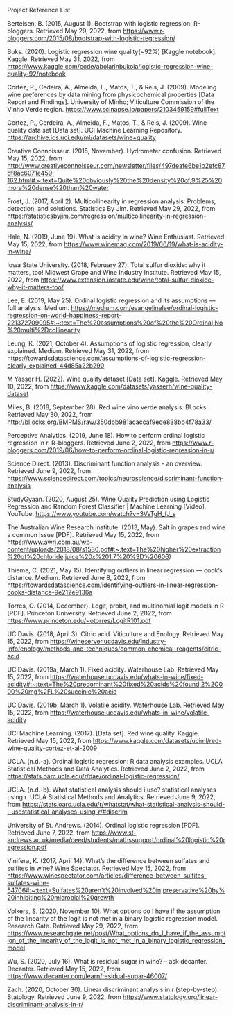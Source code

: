 Project Reference List

Bertelsen, B. (2015, August 1). Bootstrap with logistic regression. R-bloggers. Retrieved May 29, 2022, from https://www.r-bloggers.com/2015/08/bootstrap-with-logistic-regression/

Buks. (2020). Logistic regression wine quality(~92%) [Kaggle notebook]. Kaggle. Retrieved May 31, 2022, from https://www.kaggle.com/code/abolarinbukola/logistic-regression-wine-quality-92/notebook

Cortez, P., Cedeira, A., Almeida, F., Matos, T., & Reis, J. (2009). Modeling wine preferences by data mining from physicochemical properties [Data Report and Findings]. University of Minho; Viticulture Commission of the Vinho Verde region. https://www.scinapse.io/papers/2103459159#fullText

Cortez, P., Cerdeira, A., Almeida, F., Matos, T., & Reis, J. (2009). Wine quality data set [Data set]. UCI Machine Learning Repository. https://archive.ics.uci.edu/ml/datasets/wine+quality

Creative Connoisseur. (2015, November). Hydrometer confusion. Retrieved May 15, 2022, from http://www.creativeconnoisseur.com/newsletter/files/497deafe6be1b2efc87df8ac6071e459-162.html#:~:text=Quite%20obviously%20the%20density%20of,9%25%20more%20dense%20than%20water

Frost, J. (2017, April 2). Multicollinearity in regression analysis: Problems, detection, and solutions. Statistics By Jim. Retrieved May 29, 2022, from https://statisticsbyjim.com/regression/multicollinearity-in-regression-analysis/

Hale, N. (2019, June 19). What is acidity in wine? Wine Enthusiast. Retrieved May 15, 2022, from https://www.winemag.com/2019/06/19/what-is-acidity-in-wine/

Iowa State University. (2018, February 27). Total sulfur dioxide: why it matters, too! Midwest Grape and Wine Industry Institute. Retrieved May 15, 2022, from https://www.extension.iastate.edu/wine/total-sulfur-dioxide-why-it-matters-too/

Lee, E. (2019, May 25). Ordinal logistic regression and its assumptions — full analysis. Medium. https://medium.com/evangelinelee/ordinal-logistic-regression-on-world-happiness-report-221372709095#:~:text=The%20assumptions%20of%20the%20Ordinal,No%20multi%2Dcollinearity

Leung, K. (2021, October 4). Assumptions of logistic regression, clearly explained. Medium. Retrieved May 31, 2022, from https://towardsdatascience.com/assumptions-of-logistic-regression-clearly-explained-44d85a22b290

M Yasser H. (2022). Wine quality dataset [Data set]. Kaggle. Retrieved May 10, 2022, from https://www.kaggle.com/datasets/yasserh/wine-quality-dataset

Miles, B. (2018, September 28). Red wine vino verde analysis. Bl.ocks. Retrieved May 30, 2022, from http://bl.ocks.org/BMPMS/raw/350dbb981acaccaf9ede838bb4f78a33/

Perceptive Analytics. (2019, June 18). How to perform ordinal logistic regression in r. R-bloggers. Retrieved June 2, 2022, from https://www.r-bloggers.com/2019/06/how-to-perform-ordinal-logistic-regression-in-r/

Science Direct. (2013). Discriminant function analysis - an overview. Retrieved June 9, 2022, from https://www.sciencedirect.com/topics/neuroscience/discriminant-function-analysis

StudyGyaan. (2020, August 25). Wine Quality Prediction using Logistic Regression and Random Forest Classifier | Machine Learning [Video]. YouTube. https://www.youtube.com/watch?v=3VsTgH_fJ_s

The Australian Wine Research Institute. (2013, May). Salt in grapes and wine a common issue [PDF]. Retrieved May 15, 2022, from https://www.awri.com.au/wp-content/uploads/2018/08/s1530.pdf#:~:text=The%20higher%20extraction%20of%20chloride,juice%20x%201.7%20%3D%20606)

Thieme, C. (2021, May 15). Identifying outliers in linear regression — cook’s distance. Medium. Retrieved June 8, 2022, from https://towardsdatascience.com/identifying-outliers-in-linear-regression-cooks-distance-9e212e9136a

Torres, O. (2014, December). Logit, probit, and multinomial logit models in R [PDF]. Princeton University. Retrieved June 2, 2022, from https://www.princeton.edu/~otorres/LogitR101.pdf

UC Davis. (2018, April 3). Citric acid. Viticulture and Enology. Retrieved May 15, 2022, from https://wineserver.ucdavis.edu/industry-info/enology/methods-and-techniques/common-chemical-reagents/citric-acid

UC Davis. (2019a, March 1). Fixed acidity. Waterhouse Lab. Retrieved May 15, 2022, from https://waterhouse.ucdavis.edu/whats-in-wine/fixed-acidity#:~:text=The%20predominant%20fixed%20acids%20found,2%2C000%20mg%2FL%20succinic%20acid

UC Davis. (2019b, March 1). Volatile acidity. Waterhouse Lab. Retrieved May 15, 2022, from https://waterhouse.ucdavis.edu/whats-in-wine/volatile-acidity

UCI Machine Learning. (2017). [Data set]. Red wine quality. Kaggle. Retrieved May 15, 2022, from https://www.kaggle.com/datasets/uciml/red-wine-quality-cortez-et-al-2009

UCLA. (n.d.-a). Ordinal logistic regression: R data analysis examples. UCLA Statistical Methods and Data Analytics. Retrieved June 2, 2022, from https://stats.oarc.ucla.edu/r/dae/ordinal-logistic-regression/

UCLA. (n.d.-b). What statistical analysis should i use? statistical analyses using r. UCLA Statistical Methods and Analytics. Retrieved June 9, 2022, from https://stats.oarc.ucla.edu/r/whatstat/what-statistical-analysis-should-i-usestatistical-analyses-using-r/#discrim

University of St. Andrews. (2014). Ordinal logistic regression [PDF]. Retrieved June 7, 2022, from https://www.st-andrews.ac.uk/media/ceed/students/mathssupport/ordinal%20logistic%20regression.pdf

Vinifera, K. (2017, April 14). What’s the difference between sulfates and sulfites in wine? Wine Spectator. Retrieved May 15, 2022, from https://www.winespectator.com/articles/difference-between-sulfites-sulfates-wine-54706#:~:text=Sulfates%20aren't%20involved%20in,preservative%20by%20inhibiting%20microbial%20growth

Volkers, S. (2020, November 10). What options do I have if the assumption of the linearity of the logit is not met in a binary logistic regression model. Research Gate. Retrieved May 29, 2022, from https://www.researchgate.net/post/What_options_do_I_have_if_the_assumption_of_the_linearity_of_the_logit_is_not_met_in_a_binary_logistic_regression_model

Wu, S. (2020, July 16). What is residual sugar in wine? – ask decanter. Decanter. Retrieved May 15, 2022, from https://www.decanter.com/learn/residual-sugar-46007/

Zach. (2020, October 30). Linear discriminant analysis in r (step-by-step). Statology. Retrieved June 9, 2022, from https://www.statology.org/linear-discriminant-analysis-in-r/
